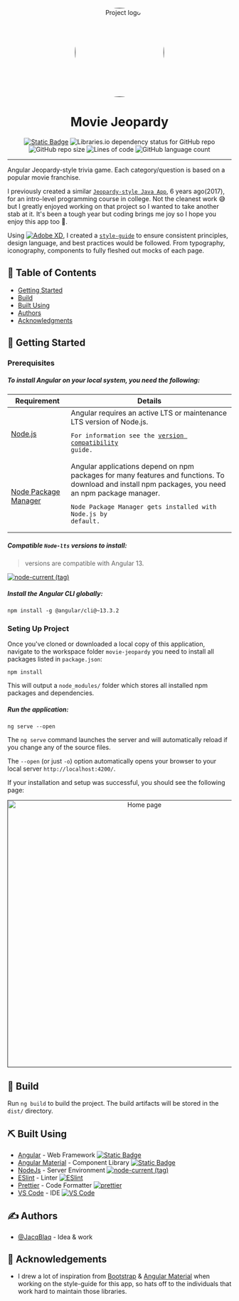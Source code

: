 <p align="center">
  <a href="" rel="noopener">
  <img width=200px height=200px style="border-radius: 50%;"
    src="https://i.imgur.com/8ykUyc6.png" alt="Project logo"></a>
</p>

<h1 align="center">Movie Jeopardy</h1>

<div align="center">

  [![Static Badge](https://img.shields.io/badge/angular-~13.3.2-c3002f?logo=angular)](https://github.com/angular/angular-cli)
  ![Libraries.io dependency status for GitHub repo](https://gitlab-badges.greenpeace.org/librariesio/github/JacqBlaq/movie-jeopardy)
  ![GitHub repo size](https://img.shields.io/github/repo-size/JacqBlaq/movie-jeopardy)
  ![Lines of code](https://img.shields.io/tokei/lines/github/JacqBlaq/movie-jeopardy)
  ![GitHub language count](https://gitlab-badges.greenpeace.org/github/languages/count/JacqBlaq/movie-jeopardy)

</div>

---

Angular Jeopardy-style trivia game. Each category/question is based on a popular movie franchise.

I previously created a similar [`Jeopardy-style Java App`](https://github.com/JacqBlaq/Jeopardy-Game), 6 years ago(2017), for an intro-level programming course in college. Not the cleanest work 😅 but I greatly enjoyed working on that project so I wanted to take another stab at it. It's been a tough year but coding brings me joy so I hope you enjoy this app too 🖤.

Using [![Adobe XD](https://img.shields.io/badge/Adobe%20XD-470137?logo=Adobe%20XD&logoColor=#FF61F6)](https://helpx.adobe.com/xd/user-guide.html), I created a [`style-guide`](https://xd.adobe.com/view/da7916d2-aba1-47ea-b84c-2813a6b1a10a-8f2a/screen/6e287aa6-aef6-443a-9629-fe6de065eb45) to ensure consistent principles, design language, and best practices would be followed. From typography, iconography, components to fully fleshed out mocks of each page.


## 📝 Table of Contents

- [Getting Started](#getting_started)
- [Build](#build)
- [Built Using](#built_using)
- [Authors](#authors)
- [Acknowledgments](#acknowledgement)

## 🏁 Getting Started <a name = "getting_started"></a>

<!-- These instructions will get you a copy of the project up and running on your local machine for development and testing purposes. See [deployment](#deployment) for notes on how to deploy the project on a live system. -->

### Prerequisites
##### To install Angular on your local system, you need the following:

Requirement | Details
------------|--------
[Node.js](https://nodejs.org/) | Angular requires an active LTS or maintenance LTS version of Node.js. <pre><code>For information see the [version compatibility](https://angular.io/guide/versions) guide.</code></pre> 
[Node Package Manager](https://www.npmjs.com/get-npm) | Angular applications depend on npm packages for many features and functions. To download and install npm packages, you need an npm package manager. <pre><code>Node Package Manager gets installed with Node.js by default.</code></pre>

##### Compatible `Node-lts` versions to install:

> versions are compatible with Angular 13.

[![node-current (tag)](https://gitlab-badges.greenpeace.org/node/v/@angular/cli/v13-lts)](https://nodejs.org/en/download/releases)

##### Install the Angular CLI globally:

```code
npm install -g @angular/cli@~13.3.2
```

### Seting Up Project

Once you've cloned or downloaded a local copy of this application, navigate to the workspace folder `movie-jeopardy` you need to install all packages listed in `package.json`:

```code
npm install
```
This will output a `node_modules/` folder which stores all installed npm packages and dependencies.


##### Run the application:

```code
ng serve --open
```
The `ng serve` command launches the server and will automatically reload if you change any of the source files.

The `--open` (or just `-o`) option automatically opens your browser to your local server `http://localhost:4200/`.


If your installation and setup was successful, you should see the following page:

<p align="center">
  <a href="" rel="noopener">
  <img width=600px src="https://i.imgur.com/kPQgk9G.png" alt="Home page"></a>
</p>

## 🧰 Build <a name = "build"></a>

Run `ng build` to build the project. The build artifacts will be stored in the `dist/` directory.

## ⛏️ Built Using <a name = "built_using"></a>

- [Angular](https://www.angular.io/) - Web Framework [![Static Badge](https://img.shields.io/badge/angular-~13.3.2-c3002f?logo=angular)](https://github.com/angular/angular-cli)
- [Angular Material](https://expressjs.com/) - Component Library [![Static Badge](https://img.shields.io/badge/angular_material-~^13.3.9-3f51b5?logo=angular&logoColor=white)](https://github.com/angular/angular-cli)
- [NodeJs](https://nodejs.org/en/) - Server Environment [![node-current (tag)](https://gitlab-badges.greenpeace.org/node/v/@angular/cli/v13-lts)](https://nodejs.org/en/download/releases)
- [ESlint](https://eslint.org/) - Linter [![ESlint](https://img.shields.io/badge/eslint-^8.44.0-3A33D1?logo=eslint&logoColor=white)](https://eslint.org/docs/latest/)
- [Prettier](https://prettier.io/) - Code Formatter [![prettier](https://img.shields.io/badge/prettier-^2.8.8-ff69b4?logo=prettier&logoColor=white)](https://github.com/prettier/prettier)
- [VS Code](https://www.angular.io/) - IDE [![VS Code](https://img.shields.io/badge/Visual_Studio_Code-0078D4?logo=visual%20studio%20code&logoColor=white)](https://code.visualstudio.com/)

## ✍️ Authors <a name = "authors"></a>

- [@JacqBlaq](https://github.com/JacqBlaq) - Idea & work


## 🎉 Acknowledgements <a name = "acknowledgement"></a>

- I drew a lot of inspiration from [Bootstrap](https://getbootstrap.com/) & [Angular Material](https://material.angular.io/) when working on the style-guide for this app, so hats off to the individuals that work hard to maintain those libraries.

